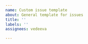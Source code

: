 ```yaml
---
name: Custom issue template
about: General template for issues
title: ''
labels: ''
assignees: vedeeva

---
```



